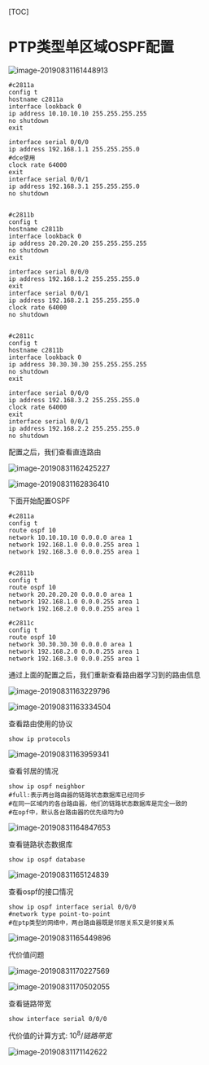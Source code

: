 [TOC]

# PTP类型单区域OSPF配置

![image-20190831161448913](/Users/chenyansong/Documents/note/images/computeNetwork/image-20190831161448913.png)



```shell
#c2811a
config t
hostname c2811a
interface lookback 0
ip address 10.10.10.10 255.255.255.255
no shutdown
exit

interface serial 0/0/0
ip address 192.168.1.1 255.255.255.0
#dce使用
clock rate 64000
exit
interface serial 0/0/1
ip address 192.168.3.1 255.255.255.0
no shutdown


#c2811b
config t
hostname c2811b
interface lookback 0
ip address 20.20.20.20 255.255.255.255
no shutdown
exit

interface serial 0/0/0
ip address 192.168.1.2 255.255.255.0
exit
interface serial 0/0/1
ip address 192.168.2.1 255.255.255.0
clock rate 64000
no shutdown


#c2811c
config t
hostname c2811b
interface lookback 0
ip address 30.30.30.30 255.255.255.255
no shutdown
exit

interface serial 0/0/0
ip address 192.168.3.2 255.255.255.0
clock rate 64000
exit
interface serial 0/0/1
ip address 192.168.2.2 255.255.255.0
no shutdown
```

配置之后，我们查看直连路由

![image-20190831162425227](/Users/chenyansong/Documents/note/images/computeNetwork/image-20190831162425227.png)

![image-20190831162836410](/Users/chenyansong/Documents/note/images/computeNetwork/image-20190831162836410.png)

下面开始配置OSPF

```shell
#c2811a
config t
route ospf 10
network 10.10.10.10 0.0.0.0 area 1
network 192.168.1.0 0.0.0.255 area 1	
network 192.168.3.0 0.0.0.255 area 1


#c2811b
config t
route ospf 10
network 20.20.20.20 0.0.0.0 area 1
network 192.168.1.0 0.0.0.255 area 1	
network 192.168.2.0 0.0.0.255 area 1

#c2811c
config t
route ospf 10
network 30.30.30.30 0.0.0.0 area 1
network 192.168.2.0 0.0.0.255 area 1	
network 192.168.3.0 0.0.0.255 area 1

```

通过上面的配置之后，我们重新查看路由器学习到的路由信息

![image-20190831163229796](/Users/chenyansong/Documents/note/images/computeNetwork/image-20190831163229796.png)

![image-20190831163334504](/Users/chenyansong/Documents/note/images/computeNetwork/image-20190831163334504.png)



查看路由使用的协议

```shell
show ip protocols
```

![image-20190831163959341](/Users/chenyansong/Documents/note/images/computeNetwork/image-20190831163959341.png)

查看邻居的情况

```shell
show ip ospf neighbor
#full:表示两台路由器的链路状态数据库已经同步
#在同一区域内的各台路由器，他们的链路状态数据库是完全一致的
#在opf中，默认各台路由器的优先级均为0
```

![image-20190831164847653](/Users/chenyansong/Documents/note/images/computeNetwork/image-20190831164847653.png)

查看链路状态数据库

```shell
show ip ospf database
```

![image-20190831165124839](/Users/chenyansong/Documents/note/images/computeNetwork/image-20190831165124839.png)

查看ospf的接口情况

```shell
show ip ospf interface serial 0/0/0
#network type point-to-point
#在ptp类型的网络中，两台路由器既是邻居关系又是邻接关系
```

![image-20190831165449896](/Users/chenyansong/Documents/note/images/computeNetwork/image-20190831165449896.png)

代价值问题

![image-20190831170227569](/Users/chenyansong/Documents/note/images/computeNetwork/image-20190831170227569.png)

![image-20190831170502055](/Users/chenyansong/Documents/note/images/computeNetwork/image-20190831170502055.png)

查看链路带宽

```shell
show interface serial 0/0/0
```

代价值的计算方式:  $10^8/链路带宽$

![image-20190831171142622](/Users/chenyansong/Documents/note/images/computeNetwork/image-20190831171142622.png)